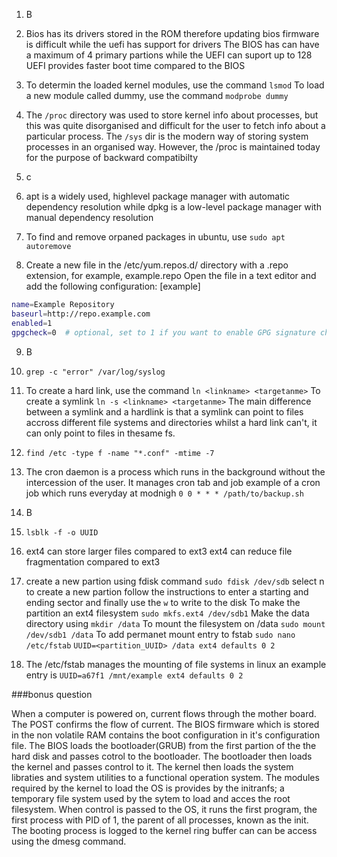 1. B

2. Bios has its drivers stored in the ROM therefore updating bios firmware is difficult while the uefi has support for drivers
The BIOS has can have a maximum of 4 primary partions while the UEFI can suport up to 128
UEFI provides faster boot time compared to the BIOS

3. To determin the loaded kernel modules, use the command `lsmod`
To load a new module called dummy, use the command `modprobe dummy`

4. The `/proc` directory was used to store kernel info about processes, but this was quite disorganised and difficult for the user to fetch info about a particular process. The `/sys` dir is the modern way of storing system processes in an organised way. However, the /proc is maintained today for the purpose of backward compatibilty

5. c

6. apt is a widely used, highlevel package manager with automatic dependency resolution while dpkg is a low-level package manager with manual dependency resolution

7. To find and remove orpaned packages in ubuntu, use `sudo apt autoremove`

8. Create a new file in the /etc/yum.repos.d/ directory with a .repo extension, for example, example.repo
Open the file in a text editor and add the following configuration:
[example]
```sh
name=Example Repository
baseurl=http://repo.example.com
enabled=1
gpgcheck=0  # optional, set to 1 if you want to enable GPG signature checking

```

9. B

10. `grep -c "error" /var/log/syslog`

11. To create a hard link, use the command `ln <linkname> <targetanme>`
To create a symlink `ln -s <linkname> <targetanme>`
 The main difference between a symlink and a hardlink is that a symlink can point to files accross different file systems and directories whilst a hard link can't, it can only point to files in thesame fs.

 12. `find /etc -type f -name "*.conf" -mtime -7`

 13. The cron daemon is a process which runs in the background without the intercession of the user. It manages cron tab and job
 example of a cron job which runs everyday at modnigh `0 0 * * * /path/to/backup.sh`

 14. B

 15. `lsblk -f -o UUID`

 16.  ext4 can store larger files compared to ext3
  ext4 can reduce file fragmentation compared to ext3

17. create a new partion using fdisk command `sudo fdisk /dev/sdb`
select n to create a new partion
follow the instructions to enter a starting and ending sector and finally use the `w` to write to the disk
To make the partition an ext4 filesystem `sudo mkfs.ext4 /dev/sdb1`
Make the data directory using `mkdir /data`
To mount the filesystem on /data `sudo mount /dev/sdb1 /data`
To add permanet mount entry to fstab `sudo nano /etc/fstab` `UUID=<partition_UUID> /data ext4 defaults 0 2`

18. The /etc/fstab manages the mounting of file systems in linux
an example entry is `UUID=a67f1 /mnt/example ext4 defaults 0 2`

###bonus question

When a computer is powered on, current flows through the mother board. The POST confirms the flow of current. The BIOS firmware which is stored in the non volatile RAM contains the boot configuration in it's configuration file. The BIOS loads the bootloader(GRUB) from the first partion of the the hard disk and passes cotrol to the bootloader. The bootloader then loads the kernel and passes control to it. The kernel then loads the system libraties and system utilities to a functional operation system. The modules required by the kernel to load the OS is provides by the initranfs; a temporary file system used by the sytem to load and acces the root filesystem. When control is passed to the OS, it runs the first program, the first process with PID of 1, the parent of all processes, known as the init.
The booting process is logged to the kernel ring buffer can can be access using the dmesg command.
